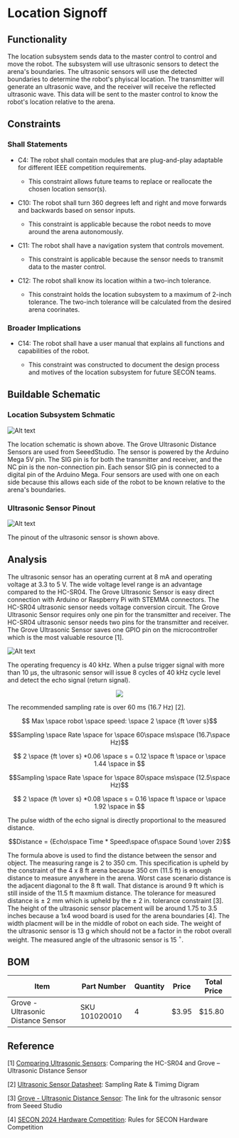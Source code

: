 # Location Signoff

## Functionality

The location subsystem sends data to the master control  to control and move the robot. The subsystem will use ultrasonic sensors to detect the arena's boundaries. The ultrasonic sensors will use the detected boundaries to determine the robot's phyiscal location. The transmitter will generate an ultrasonic wave, and the receiver will receive the reflected ultrasonic wave. This data will be sent to the master control to know the robot's location relative to the arena.

## Constraints
### Shall Statements

* C4: The robot shall contain modules that are plug-and-play adaptable for different IEEE competition requirements. 

    * This constraint allows future teams to replace or reallocate the chosen location sensor(s).

* C10: The robot shall turn 360 degrees left and right and move forwards and backwards based on sensor inputs.
    
    * This constraint is applicable because the robot needs to move around the arena autonomously.

* C11: The robot shall have a navigation system that controls movement.

    * This constraint is applicable because the sensor needs to transmit data to the master control.
		
* C12: The robot shall know its location within a two-inch tolerance.
    
    *  This constraint holds the location subsystem to a maximum of 2-inch tolerance. The two-inch tolerance will be calculated from the desired arena coorinates.

### Broader Implications

* C14: The robot shall have a user manual that explains all functions and capabilities of the robot. 
	
    * This constraint was constructed to document the design process and motives of the location subsystem for future SECON teams.

## Buildable Schematic 

### Location Subsystem Schmatic

![Alt text](https://github.com/lchapman42/Control-Sensing-Wireless-Charging-Robot/blob/reidcrews-signoff-Location/Documentation/Electrical/Schematics/Sources/Position/PositionSensorSchematic.PNG)


The location schematic is shown above. The Grove Ultrasonic Distance Sensors are used from SeeedStudio. The sensor is powered by the Arduino Mega 5V pin. The SIG pin is for both the transmitter and receiver, and the NC pin is the non-connection pin. Each sensor SIG pin is connected to a digital pin of the Arduino Mega. Four sensors are used with one on each side because this allows each side of the robot to be known relative to the arena's boundaries.

### Ultrasonic Sensor Pinout

![Alt text](https://github.com/lchapman42/Control-Sensing-Wireless-Charging-Robot/blob/reidcrews-signoff-Location/Documentation/Images/Position/Grove-Ultrasonic-Distance-Sensor-pinout.png)

The pinout of the ultrasonic sensor is shown above.


## Analysis

The ultrasonic sensor has an operating current at 8 mA and operating voltage at 3.3 to 5 V. The wide voltage level range is an advantage compared to the HC-SR04. The Grove Ultrasonic Sensor is easy direct connection with Arduino or Raspberry Pi with STEMMA connectors. The HC-SR04 ultrasonic sensor needs voltage conversion circuit. The Grove Ultrasonic Sensor requires only one pin for the transmitter and receiver. The HC-SR04 ultrasonic sensor needs two pins for the transmitter and receiver. The Grove Ultrasonic Sensor saves one GPIO pin on the microcontroller which is the most valuable resource [1]. 


![Alt text](https://github.com/lchapman42/Control-Sensing-Wireless-Charging-Robot/blob/reidcrews-signoff-Location/Documentation/Images/Position/UltrasonicSensorComparsion.jpg)

The operating frequency is 40 kHz. When a pulse trigger signal with more than 10 &#956;s, the ultrasonic sensor will issue 8 cycles of 40 kHz cycle level and detect the echo signal (return signal). 

<p align = "center">
<img src = "https://github.com/lchapman42/Control-Sensing-Wireless-Charging-Robot/blob/reidcrews-signoff-Location/Documentation/Images/Position/PositionSensorTimingDiagram.PNG"/>
</p>

The recommended sampling rate is over 60 ms (16.7 Hz) [2]. 

$$ Max \space robot \space speed: \space 2 \space {ft \over s}$$

$$Sampling \space Rate \space for \space 60\space ms\space (16.7\space Hz)$$

$$ 2 \space {ft \over s} *0.06 \space s = 0.12 \space ft \space or \space 1.44 \space in $$

$$Sampling \space Rate \space for \space 80\space ms\space (12.5\space Hz)$$

$$ 2 \space {ft \over s} *0.08 \space s = 0.16 \space ft \space or \space 1.92 \space in $$


The pulse width of the echo signal is directly proportional to the measured distance.


$$Distance = {Echo\space Time * Speed\space of\space Sound \over 2}$$

The formula above is used to find the distance between the sensor and object. The measuring range is 2 to 350 cm. This specification is upheld by the constraint of the 4 x 8 ft arena because 350 cm (11.5 ft) is enough distance to measure anywhere in the arena. Worst case scenario distance is the adjacent diagonal to the 8 ft wall. That distance is around 9 ft which is still inside of the 11.5 ft maxmium distance. The tolerance for measured distance is $\pm$ 2 mm which is upheld by the $\pm$ 2 in. tolerance constraint [3]. The height of the ultrasonic sensor placement will be around 1.75 to 3.5 inches because a 1x4 wood board is used for the arena boundaries [4]. The width placment will be in the middle of robot on each side. The weight of the ultrasonic sensor is 13 g which should not be a factor in the robot overall weight. The measured angle of the ultrasonic sensor is 15 $^\circ$.

## BOM

| Item | Part Number | Quantity | Price | Total Price | 
|-|-|-|-|-| 
| Grove - Ultrasonic Distance Sensor | SKU 101020010 | 4 | $3.95 | $15.80| 

## Reference

[1] [Comparing Ultrasonic Sensors][def2]: Comparing the HC-SR04 and Grove – Ultrasonic Distance Sensor

[2] [Ultrasonic Sensor Datasheet][def4]: Sampling Rate & Timimg Digram

[3] [Grove - Ultrasonic Distance Sensor][def1]: The link for the ultrasonic sensor from Seeed Studio

[4] [SECON 2024 Hardware Competition][def3]: Rules for SECON Hardware Competition



[def1]: https://www.seeedstudio.com/Grove-Ultrasonic-Distance-Sensor.html?utm_source=blog&utm_medium=blog

[def2]: https://www.seeedstudio.com/blog/2019/11/04/hc-sr04-features-arduino-raspberrypi-guide/

[def3]: https://github.com/lchapman42/Control-Sensing-Wireless-Charging-Robot/blob/reidcrews-signoff-Location/Documentation/Background%20Documents/SEC24-HW-Competition_V5.6-1.pdf

[def4]: https://cdn.sparkfun.com/datasheets/Sensors/Proximity/HCSR04.pdf